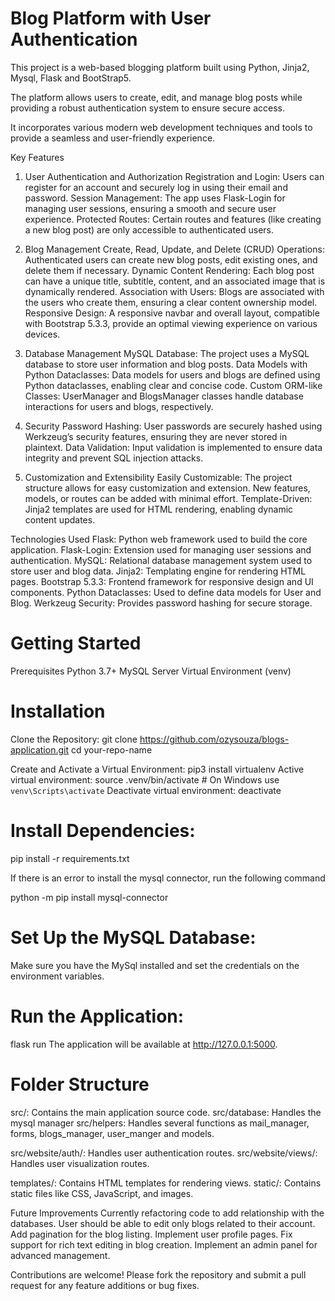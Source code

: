 # Blog Platform with User Authentication
This project is a web-based blogging platform built using Python, Jinja2, Mysql, Flask and BootStrap5.

The platform allows users to create, edit, and manage blog posts while providing a robust authentication system to ensure secure access. 

It incorporates various modern web development techniques and tools to provide a seamless and user-friendly experience.

Key Features
1. User Authentication and Authorization
Registration and Login: Users can register for an account and securely log in using their email and password.
Session Management: The app uses Flask-Login for managing user sessions, ensuring a smooth and secure user experience.
Protected Routes: Certain routes and features (like creating a new blog post) are only accessible to authenticated users.

2. Blog Management
Create, Read, Update, and Delete (CRUD) Operations: Authenticated users can create new blog posts, edit existing ones, and delete them if necessary.
Dynamic Content Rendering: Each blog post can have a unique title, subtitle, content, and an associated image that is dynamically rendered.
Association with Users: Blogs are associated with the users who create them, ensuring a clear content ownership model.
Responsive Design: A responsive navbar and overall layout, compatible with Bootstrap 5.3.3, provide an optimal viewing experience on various devices.

3. Database Management
MySQL Database: The project uses a MySQL database to store user information and blog posts.
Data Models with Python Dataclasses: Data models for users and blogs are defined using Python dataclasses, enabling clear and concise code.
Custom ORM-like Classes: UserManager and BlogsManager classes handle database interactions for users and blogs, respectively.

4. Security
Password Hashing: User passwords are securely hashed using Werkzeug’s security features, ensuring they are never stored in plaintext.
Data Validation: Input validation is implemented to ensure data integrity and prevent SQL injection attacks.

5. Customization and Extensibility
Easily Customizable: The project structure allows for easy customization and extension. New features, models, or routes can be added with minimal effort.
Template-Driven: Jinja2 templates are used for HTML rendering, enabling dynamic content updates.

Technologies Used
Flask: Python web framework used to build the core application.
Flask-Login: Extension used for managing user sessions and authentication.
MySQL: Relational database management system used to store user and blog data.
Jinja2: Templating engine for rendering HTML pages.
Bootstrap 5.3.3: Frontend framework for responsive design and UI components.
Python Dataclasses: Used to define data models for User and Blog.
Werkzeug Security: Provides password hashing for secure storage.

# Getting Started
Prerequisites
Python 3.7+
MySQL Server
Virtual Environment (venv)

# Installation
Clone the Repository:
git clone https://github.com/ozysouza/blogs-application.git
cd your-repo-name

Create and Activate a Virtual Environment:
pip3 install virtualenv
Active virtual environment: source .venv/bin/activate  # On Windows use `venv\Scripts\activate`
Deactivate virtual environment: deactivate

# Install Dependencies:
pip install -r requirements.txt

If there is an error to install the mysql connector, run the following command

python -m pip install mysql-connector 

# Set Up the MySQL Database:

Make sure you have the MySql installed and set the credentials on the environment variables.

# Run the Application:

flask run
The application will be available at http://127.0.0.1:5000.

# Folder Structure
src/: Contains the main application source code.
src/database: Handles the mysql manager
src/helpers: Handles several functions as mail_manager, forms, blogs_manager, user_manger and models.

src/website/auth/: Handles user authentication routes.
src/website/views/: Handles user visualization routes.

templates/: Contains HTML templates for rendering views.
static/: Contains static files like CSS, JavaScript, and images.

Future Improvements
Currently refactoring code to add relationship with the databases.
User should be able to edit only blogs related to their account.
Add pagination for the blog listing.
Implement user profile pages.
Fix support for rich text editing in blog creation.
Implement an admin panel for advanced management.

Contributions are welcome! Please fork the repository and submit a pull request for any feature additions or bug fixes.
